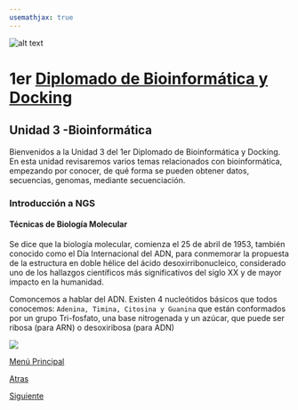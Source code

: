 ```yaml
---
usemathjax: true
---
```

![alt text](https://solariabiodata.com.mx/images/solaria_banner.png "Soluciones de Siguiente Generación")
# 1er [Diplomado de Bioinformática y Docking](./)

## Unidad 3 -Bioinformática

Bienvenidos a la Unidad 3  del 1er Diplomado de Bioinformática y Docking. En esta unidad revisaremos varios temas relacionados con bioinformática, empezando por conocer, de qué forma se pueden obtener datos, secuencias, genomas, mediante secuenciación.

### Introducción a NGS

#### Técnicas de Biología Molecular

Se dice que la biología molecular, comienza el 25 de abril de 1953, también conocido como el Día Internacional del ADN, para conmemorar la propuesta de la estructura en doble hélice del ácido desoxirribonucleico, considerado uno de los hallazgos científicos más significativos del siglo XX y de mayor impacto en la humanidad.

Comoncemos a hablar del ADN. Existen 4 nucleótidos básicos que todos conocemos: `Adenina, Timina, Citosina y Guanina` que están conformados por un grupo Tri-fosfato, una base nitrogenada y un azúcar, que puede ser ribosa (para ARN) o desoxiribosa (para ADN)

![](https://drive.google.com/drive/u/0/folders/19PiVEKQfXr4dZKTnnFi15-aDBY989nKKexport=download)


[Menú Principal](./)

[Atras](#)

[Siguiente](./#)
